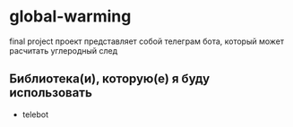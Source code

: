 # global-warming
final project
проект представляет cобой телеграм бота, который может расчитать углеродный след
## Библиотека(и), которую(е) я буду использовать
- telebot

